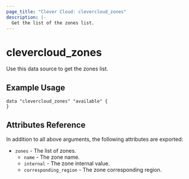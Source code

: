 ```yaml
---
page_title: "Clever Cloud: clevercloud_zones"
description: |-
  Get the list of the zones list.
---
```


# clevercloud_zones

Use this data source to get the zones list.

## Example Usage

```hcl
data "clevercloud_zones" "available" {
}
```

## Attributes Reference

In addition to all above arguments, the following attributes are exported:

- `zones` - The list of zones.
  - `name` - The zone name.
  - `internal` - The zone internal value.
  - `corresponding_region` - The zone corresponding region.